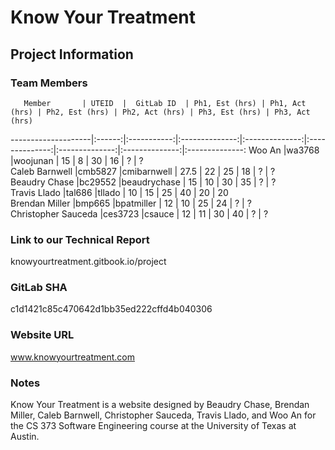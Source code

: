 # Know Your Treatment

## Project Information
### Team Members

       Member       | UTEID  |  GitLab ID  | Ph1, Est (hrs) | Ph1, Act (hrs) | Ph2, Est (hrs) | Ph2, Act (hrs) | Ph3, Est (hrs) | Ph3, Act (hrs) 
--------------------|:------:|:-----------:|:--------------:|:--------------:|:--------------:|:--------------:|:--------------:|:--------------:
Woo An              |wa3768  |woojunan     |       15       |        8       |       30       |       16       |        ?       |        ?       
Caleb Barnwell      |cmb5827 |cmibarnwell  |       27.5     |       22       |       25       |       18       |        ?       |        ?       
Beaudry Chase       |bc29552 |beaudrychase |       15       |       10       |       30       |       35       |        ?       |        ?       
Travis Llado        |tal686  |tllado       |       10       |       15       |       25       |       40       |       20       |       20       
Brendan Miller      |bmp665  |bpatmiller   |       12       |       10       |       25       |       24       |        ?       |        ?       
Christopher Sauceda |ces3723 |csauce       |       12       |       11       |       30       |       40       |        ?       |        ?       


### Link to our Technical Report
knowyourtreatment.gitbook.io/project

### GitLab SHA
c1d1421c85c470642d1bb35ed222cffd4b040306

### Website URL
www.knowyourtreatment.com

### Notes
Know Your Treatment is a website designed by Beaudry Chase, Brendan Miller, Caleb Barnwell, Christopher Sauceda, Travis Llado, and Woo An for the CS 373 Software Engineering course at the University of Texas at Austin.
